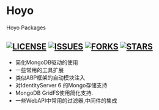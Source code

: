 # Hoyo
Hoyo Packages

[![LICENSE](https://img.shields.io/github/license/joesdu/Hoyo)](https://img.shields.io/github/license/joesdu/Hoyo)
[![ISSUES](https://img.shields.io/github/issues/joesdu/Hoyo)](https://img.shields.io/github/issues/joesdu/Hoyo)
[![FORKS](https://img.shields.io/github/forks/joesdu/Hoyo)](https://img.shields.io/github/forks/joesdu/Hoyo)
[![STARS](https://img.shields.io/github/stars/joesdu/Hoyo)](https://img.shields.io/github/stars/joesdu/Hoyo)
---
- 简化MongoDB驱动的使用
- 一些常用的工具扩展
- 类似ABP框架的自动模块注入
- 对IdentityServer 6 的Mongo存储支持
- MongoDB GridFS使用简化支持.
- 一些WebAPI中常用的过滤器,中间件的集成
